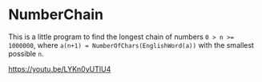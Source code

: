 # NumberChain
This is a little program to find the longest chain of numbers `0 > n >= 1000000`, where `a(n+1) = NumberOfChars(EnglishWord(a))` with the smallest possible `n`.

https://youtu.be/LYKn0yUTIU4
